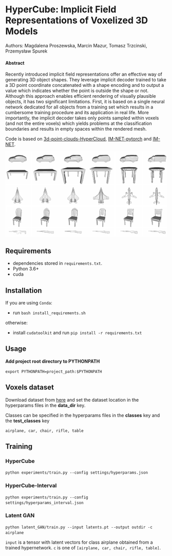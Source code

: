 

# HyperCube: Implicit Field Representations of Voxelized 3D Models 

Authors: Magdalena Proszewska, Marcin Mazur, Tomasz Trzcinski, Przemysław Spurek

#### Abstract
Recently introduced implicit field representations offer an effective way of generating 3D object shapes. They leverage implicit decoder trained to take a 3D point coordinate concatenated with a shape encoding and to output a value which indicates whether the point is outside the shape or not. Although this approach enables efficient rendering of visually plausible objects, it has two significant limitations. First, it is based on a single neural network dedicated for all objects from a training set which results in a cumbersome training procedure and its application in real life. More importantly, the implicit decoder takes only points sampled within voxels (and not the entire voxels) which yields problems at the classification boundaries and results in empty spaces within the rendered mesh.

Code is based on [3d-point-clouds-HyperCloud](https://github.com/gmum/3d-point-clouds-HyperCloud), [IM-NET-pytorch](https://github.com/czq142857/IM-NET-pytorch) and [IM-NET](https://github.com/czq142857/IM-NET).

<img src='imgs/teaser.png' />


## Requirements
- dependencies stored in `requirements.txt`.
- Python 3.6+
- cuda

## Installation
If you are using `Conda`:
- run `bash install_requirements.sh` 

otherwise:
- install `cudatoolkit` and run `pip install -r requirements.txt`

## Usage
**Add project root directory to PYTHONPATH**

```export PYTHONPATH=project_path:$PYTHONPATH```

## Voxels dataset

Download dataset from [here](https://drive.google.com/file/d/1ykE6MB2iW1Dk5t4wRx85MgpggeoyAqu3/view) and set the dataset location in the hyperparams files in the **data_dir** key.
 
 Classes can be specified in the hyperparams files in the **classes** key and the **test_classes** key
```
airplane, car, chair, rifle, table
```


## Training

### HyperCube
`python experiments/train.py --config settings/hyperparams.json`

### HyperCube-Interval
`python experiments/train.py --config settings/hyperparams_interval.json`

### Latent GAN
`python latent_GAN/train.py --input latents.pt --output outdir -c airplane`

`input` is a tensor with latent vectors for class airplane obtained from a trained hypernetwork. `c` is one of `[airplane, car, chair, rifle, table]`.


